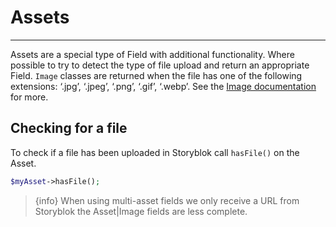 # Assets

---

Assets are a special type of Field with additional functionality. Where possible to try to detect the type of file upload and return an appropriate Field. `Image` classes are returned when the file has one of the following extensions: ‘.jpg’, ‘.jpeg’, ‘.png’, ‘.gif’, ‘.webp’. See the [Image documentation](/{{route}}/{{version}}/images) for more.


## Checking for a file

To check if a file has been uploaded in Storyblok call `hasFile()` on the Asset.

```php
$myAsset->hasFile();
```

> {info} When using multi-asset fields we only receive a URL from Storyblok the Asset|Image fields are less complete.
